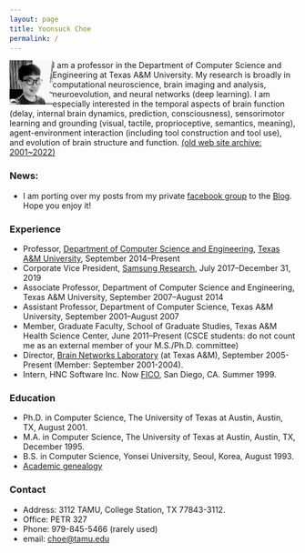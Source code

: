 ```yaml
---
layout: page
title: Yoonsuck Choe
permalink: /
---
```


<!--img align="right" alt="Yoonsuck Choe circa 2010" src="images/choe-2010-3-desat.jpg"-->
<img align="left" alt="Yoonsuck Choe 2020" width="15%" src="images/choe-may-2020.jpg">

I am a professor in the Department of Computer Science and 
Engineering at Texas A&amp;M University. My research is broadly in computational neuroscience, brain imaging and analysis, neuroevolution, and neural networks (deep learning). 
I am especially interested in the temporal aspects of brain function (delay, internal brain dynamics, prediction, consciousness), sensorimotor learning and grounding (visual, tactile, proprioceptive, semantics, meaning), agent-environment interaction (including tool construction and tool use), and evolution of brain structure and function. [(old web site archive: 2001~2022)](http://people.engr.tamu.edu/choe/index-old.html)

### News: 
* I am porting over my posts from my private [facebook group](https://www.facebook.com/groups/choelab) to the [Blog](/blog/). Hope you enjoy it!

### Experience
* Professor, [Department of Computer Science and Engineering](https://www.cs.tamu.edu), [Texas A&M University](https://www.tamu.edu), September 2014–Present
* Corporate Vice President, [Samsung Research](https://research.samsung.com), July 2017–December 31, 2019
* Associate Professor, Department of Computer Science and Engineering, Texas A&M University, September 2007–August 2014
* Assistant Professor, Department of Computer Science, Texas A&M University, September 2001–August 2007
* Member, Graduate Faculty, School of Graduate Studies, Texas A&M Health Science Center, June 2011–Present (CSCE students: do not count me as an external member of your M.S./Ph.D. committee)
* Director, [Brain Networks Laboratory](https://people.engr.tamu.edu/choe/choe/bnl/home.html) (at Texas A&M), September 2005-Present (Member: September 2001-2004).
* Intern, HNC Software Inc. Now [FICO](https://en.wikipedia.org/wiki/FICO), San Diego, CA. Summer 1999.

### Education
* Ph.D. in Computer Science, The University of Texas at Austin, Austin, TX, August 2001.
* M.A. in Computer Science, The University of Texas at Austin, Austin, TX, December 1995.
* B.S. in Computer Science, Yonsei University, Seoul, Korea, August 1993.
* [Academic genealogy](/genealogy/)

### Contact
* Address: 3112 TAMU, College Station, TX 77843-3112.
* Office: PETR 327
* Phone: 979-845-5466 (rarely used)
* email: choe@tamu.edu
